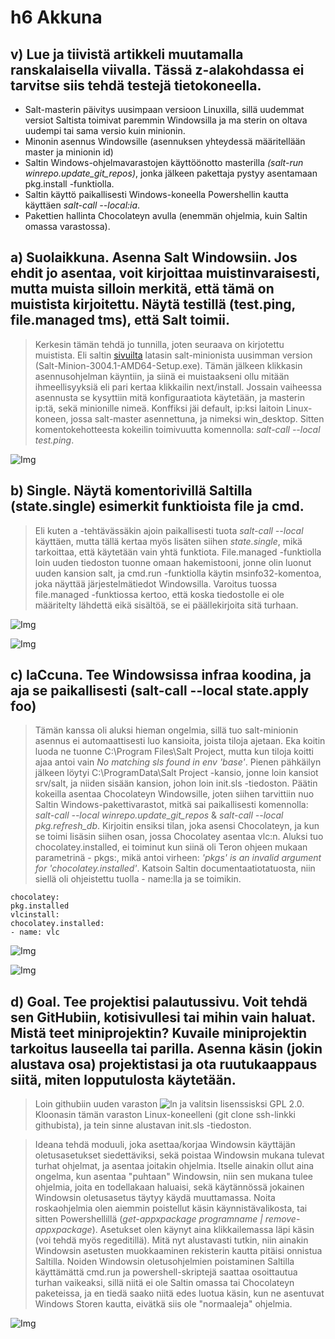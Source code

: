 # h6 Akkuna

## v) Lue ja tiivistä artikkeli muutamalla ranskalaisella viivalla. Tässä z-alakohdassa ei tarvitse siis tehdä testejä tietokoneella.

* Salt-masterin päivitys uusimpaan versioon Linuxilla, sillä uudemmat versiot Saltista toimivat paremmin Windowsilla ja ma
   sterin on oltava uudempi tai sama versio kuin minionin.
* Minonin asennus Windowsille (asennuksen yhteydessä määritellään master ja minionin id)
* Saltin Windows-ohjelmavarastojen käyttöönotto masterilla *(salt-run winrepo.update_git_repos)*, jonka jälkeen pakettaja pystyy asentamaan pkg.install -funktiolla.
* Saltin käyttö paikallisesti Windows-koneella Powershellin kautta käyttäen *salt-call --local:ia*.
* Pakettien hallinta Chocolateyn avulla (enemmän ohjelmia, kuin Saltin omassa varastossa).

 


##  a) Suolaikkuna. Asenna Salt Windowsiin. Jos ehdit jo asentaa, voit kirjoittaa muistinvaraisesti, mutta muista silloin merkitä, että tämä on muistista kirjoitettu. Näytä testillä (test.ping, file.managed tms), että Salt toimii.

> Kerkesin tämän tehdä jo tunnilla, joten seuraava on kirjotettu muistista. Eli saltin [sivuilta](https://saltproject.io/) latasin salt-minionista uusimman version (Salt-Minion-3004.1-AMD64-Setup.exe). Tämän jälkeen klikkasin asennusohjelman käyntiin, ja siinä ei muistaakseni ollu mitään ihmeellisyyksiä eli pari kertaa klikkailin next/install. Jossain vaiheessa asennusta se kysyttiin mitä konfiguraatiota käytetään, ja masterin ip:tä, sekä minionille nimeä. Konffiksi jäi default, ip:ksi laitoin Linux-koneen, jossa salt-master asennettuna, ja nimeksi win_desktop. Sitten komentokehotteesta kokeilin toimivuutta komennolla: *salt-call --local test.ping*.

![Img](https://i.imgur.com/dmYXUMI.png) 

## b)  Single. Näytä komentorivillä Saltilla (state.single) esimerkit funktioista file ja cmd.

> Eli kuten a -tehtävässäkin ajoin paikallisesti tuota *salt-call --local* käyttäen, mutta tällä kertaa myös lisäten siihen *state.single*, mikä tarkoittaa, että käytetään vain yhtä funktiota. File.managed -funktiolla loin uuden tiedoston tuonne omaan hakemistooni, jonne olin luonut uuden kansion salt, ja cmd.run -funktiolla käytin msinfo32-komentoa, joka näyttää järjestelmätiedot Windowsilla. Varoitus tuossa file.managed -funktiossa kertoo, että koska tiedostolle ei ole määritelty lähdettä eikä sisältöä, se ei päällekirjoita sitä turhaan.

![Img](https://i.imgur.com/akz97VD.png)

![Img](https://i.imgur.com/sdLiX3n.png)

## c) IaCcuna. Tee Windowsissa infraa koodina, ja aja se paikallisesti (salt-call --local state.apply foo)

> Tämän kanssa oli aluksi hieman ongelmia, sillä tuo salt-minionin asennus ei automaattisesti luo kansioita, joista tiloja ajetaan. Eka koitin luoda ne tuonne C:\Program Files\Salt Project, mutta kun tiloja koitti ajaa antoi vain *No matching sls found in env 'base'*. Pienen pähkäilyn jälkeen löytyi C:\ProgramData\Salt Project -kansio, jonne loin kansiot srv/salt, ja niiden sisään kansion, johon loin init.sls -tiedoston. Päätin kokeilla asentaa Chocolateyn Windowsille, joten siihen tarvittiin nuo Saltin Windows-pakettivarastot, mitkä sai paikallisesti komennolla: *salt-call --local winrepo.update_git_repos* & *salt-call --local pkg.refresh_db*. Kirjoitin ensiksi tilan, joka asensi Chocolateyn, ja kun se toimi lisäsin siihen osan, jossa Chocolatey asentaa vlc:n. Aluksi tuo chocolatey.installed, ei toiminut kun siinä oli Teron ohjeen mukaan parametrinä - pkgs:, mikä antoi virheen: *'pkgs' is an invalid argument for 'chocolatey.installed'*. Katsoin Saltin documentaatiotatuosta, niin siellä oli ohjeistettu tuolla - name:lla ja se toimikin.

```
chocolatey:
pkg.installed
vlcinstall:
chocolatey.installed:
- name: vlc
```

![Img](https://i.imgur.com/8THG4TD.png)

![Img](https://i.imgur.com/A2ZInlr.png)

## d) Goal. Tee projektisi palautussivu. Voit tehdä sen GitHubiin, kotisivullesi tai mihin vain haluat. Mistä teet miniprojektin? Kuvaile miniprojektin tarkoitus lauseella tai parilla. Asenna käsin (jokin alustava osa) projektistasi ja ota ruutukaappaus siitä, miten lopputulosta käytetään.

> Loin githubiin uuden varaston ![ln](https://github.com/vilppuuu/salt-miniproject/) ja valitsin lisenssisksi GPL 2.0. Kloonasin tämän varaston Linux-koneelleni (git clone ssh-linkki githubista), ja tein sinne alustavan init.sls -tiedoston.

> Ideana tehdä moduuli, joka asettaa/korjaa Windowsin käyttäjän oletusasetukset siedettäviksi, sekä poistaa Windowsin mukana tulevat turhat ohjelmat, ja asentaa joitakin ohjelmia. Itselle ainakin ollut aina ongelma, kun asentaa "puhtaan" Windowsin, niin sen mukana tulee ohjelmia, joita en todellakaan haluaisi, sekä käytännössä jokainen Windowsin oletusasetus täytyy käydä muuttamassa. Noita roskaohjelmia olen aiemmin poistellut käsin käynnistävalikosta, tai sitten Powershellillä (*get-appxpackage programname | remove-appxpackage*). Asetukset olen käynyt aina klikkailemassa läpi käsin (voi tehdä myös regeditillä). Mitä nyt alustavasti tutkin, niin ainakin Windowsin asetusten muokkaaminen rekisterin kautta pitäisi onnistua Saltilla. Noiden Windowsin oletusohjelmien poistaminen Saltilla käyttämättä cmd.run ja powershell-skriptejä saattaa osoittautua turhan vaikeaksi, sillä niitä ei ole Saltin omassa tai Chocolateyn paketeissa, ja en tiedä saako niitä edes luotua käsin, kun ne asentuvat Windows Storen kautta, eivätkä siis ole "normaaleja" ohjelmia.

![Img](https://i.imgur.com/6vCtfAB.png)
